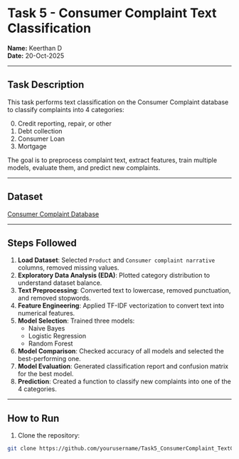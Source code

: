 # Task 5 - Consumer Complaint Text Classification

**Name:** Keerthan D  
**Date:** 20-Oct-2025  

---

## Task Description
This task performs text classification on the Consumer Complaint database to classify complaints into 4 categories:

0. Credit reporting, repair, or other  
1. Debt collection  
2. Consumer Loan  
3. Mortgage  

The goal is to preprocess complaint text, extract features, train multiple models, evaluate them, and predict new complaints.

---

## Dataset
[Consumer Complaint Database](https://catalog.data.gov/dataset/consumer-complaint-database)

---

## Steps Followed
1. **Load Dataset**: Selected `Product` and `Consumer complaint narrative` columns, removed missing values.  
2. **Exploratory Data Analysis (EDA)**: Plotted category distribution to understand dataset balance.  
3. **Text Preprocessing**: Converted text to lowercase, removed punctuation, and removed stopwords.  
4. **Feature Engineering**: Applied TF-IDF vectorization to convert text into numerical features.  
5. **Model Selection**: Trained three models:
   - Naive Bayes  
   - Logistic Regression  
   - Random Forest  
6. **Model Comparison**: Checked accuracy of all models and selected the best-performing one.  
7. **Model Evaluation**: Generated classification report and confusion matrix for the best model.  
8. **Prediction**: Created a function to classify new complaints into one of the 4 categories.

---

## How to Run
1. Clone the repository:
```bash
git clone https://github.com/yourusername/Task5_ConsumerComplaint_TextClassification_Keerthan.git
